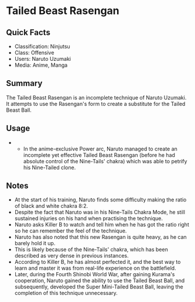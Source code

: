 # Tailed Beast Rasengan

## Quick Facts
- Classification: Ninjutsu
- Class: Offensive
- Users: Naruto Uzumaki
- Media: Anime, Manga

## Summary
The Tailed Beast Rasengan is an incomplete technique of Naruto Uzumaki. It attempts to use the Rasengan's form to create a substitute for the Tailed Beast Ball.

## Usage
- * In the anime-exclusive Power arc, Naruto managed to create an incomplete yet effective Tailed Beast Rasengan (before he had absolute control of the Nine-Tails' chakra) which was able to petrify his Nine-Tailed clone.

## Notes
- At the start of his training, Naruto finds some difficulty making the ratio of black and white chakra 8:2.
- Despite the fact that Naruto was in his Nine-Tails Chakra Mode, he still sustained injuries on his hand when practising the technique.
- Naruto asks Killer B to watch and tell him when he has got the ratio right so he can remember the feel of the technique.
- Naruto has also noted that this new Rasengan is quite heavy, as he can barely hold it up.
- This is likely because of the Nine-Tails' chakra, which has been described as very dense in previous instances.
- According to Killer B, he has almost perfected it, and the best way to learn and master it was from real-life experience on the battlefield.
- Later, during the Fourth Shinobi World War, after gaining Kurama's cooperation, Naruto gained the ability to use the Tailed Beast Ball, and subsequently, developed the Super Mini-Tailed Beast Ball, leaving the completion of this technique unnecessary.
